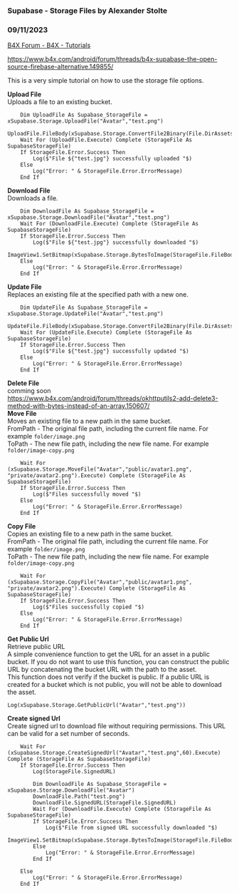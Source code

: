 ###  Supabase - Storage Files by Alexander Stolte
### 09/11/2023
[B4X Forum - B4X - Tutorials](https://www.b4x.com/android/forum/threads/151199/)

<https://www.b4x.com/android/forum/threads/b4x-supabase-the-open-source-firebase-alternative.149855/>  
  
This is a very simple tutorial on how to use the storage file options.  
  
**Upload File**  
Uploads a file to an existing bucket.  

```B4X
    Dim UploadFile As Supabase_StorageFile = xSupabase.Storage.UploadFile("Avatar","test.png")  
    UploadFile.FileBody(xSupabase.Storage.ConvertFile2Binary(File.DirAssets,"test.jpg"))  
    Wait For (UploadFile.Execute) Complete (StorageFile As SupabaseStorageFile)  
    If StorageFile.Error.Success Then  
        Log($"File ${"test.jpg"} successfully uploaded "$)  
    Else  
        Log("Error: " & StorageFile.Error.ErrorMessage)  
    End If
```

  
**Download File**  
Downloads a file.  

```B4X
    Dim DownloadFile As Supabase_StorageFile = xSupabase.Storage.DownloadFile("Avatar","test.png")  
    Wait For (DownloadFile.Execute) Complete (StorageFile As SupabaseStorageFile)  
    If StorageFile.Error.Success Then  
        Log($"File ${"test.jpg"} successfully downloaded "$)  
        ImageView1.SetBitmap(xSupabase.Storage.BytesToImage(StorageFile.FileBody))  
    Else  
        Log("Error: " & StorageFile.Error.ErrorMessage)  
    End If
```

  
**Update File**  
Replaces an existing file at the specified path with a new one.  

```B4X
    Dim UpdateFile As Supabase_StorageFile = xSupabase.Storage.UpdateFile("Avatar","test.png")  
    UpdateFile.FileBody(xSupabase.Storage.ConvertFile2Binary(File.DirAssets,"test2.jpg"))  
    Wait For (UpdateFile.Execute) Complete (StorageFile As SupabaseStorageFile)  
    If StorageFile.Error.Success Then  
        Log($"File ${"test.jpg"} successfully updated "$)  
    Else  
        Log("Error: " & StorageFile.Error.ErrorMessage)  
    End If
```

  
**Delete File**  
comming soon  
<https://www.b4x.com/android/forum/threads/okhttputils2-add-delete3-method-with-bytes-instead-of-an-array.150607/>  
**Move File**  
Moves an existing file to a new path in the same bucket.  
FromPath - The original file path, including the current file name. For example `folder/image.png`  
ToPath - The new file path, including the new file name. For example `folder/image-copy.png`  

```B4X
    Wait For (xSupabase.Storage.MoveFile("Avatar","public/avatar1.png", "private/avatar2.png").Execute) Complete (StorageFile As SupabaseStorageFile)  
    If StorageFile.Error.Success Then  
        Log($"Files successfully moved "$)  
    Else  
        Log("Error: " & StorageFile.Error.ErrorMessage)  
    End If
```

  
**Copy File**  
Copies an existing file to a new path in the same bucket.  
FromPath - The original file path, including the current file name. For example `folder/image.png`  
ToPath - The new file path, including the new file name. For example `folder/image-copy.png`  

```B4X
    Wait For (xSupabase.Storage.CopyFile("Avatar","public/avatar1.png", "private/avatar2.png").Execute) Complete (StorageFile As SupabaseStorageFile)  
    If StorageFile.Error.Success Then  
        Log($"Files successfully copied "$)  
    Else  
        Log("Error: " & StorageFile.Error.ErrorMessage)  
    End If
```

  
**Get Public Url**  
Retrieve public URL  
A simple convenience function to get the URL for an asset in a public bucket. If you do not want to use this function, you can construct the public URL by concatenating the bucket URL with the path to the asset.  
This function does not verify if the bucket is public. If a public URL is created for a bucket which is not public, you will not be able to download the asset.  

```B4X
Log(xSupabase.Storage.GetPublicUrl("Avatar","test.png"))
```

  
**Create signed Url**  
Create signed url to download file without requiring permissions. This URL can be valid for a set number of seconds.  

```B4X
    Wait For (xSupabase.Storage.CreateSignedUrl("Avatar","test.png",60).Execute) Complete (StorageFile As SupabaseStorageFile)  
    If StorageFile.Error.Success Then  
        Log(StorageFile.SignedURL)  
  
        Dim DownloadFile As Supabase_StorageFile = xSupabase.Storage.DownloadFile("Avatar")  
        DownloadFile.Path("test.png")  
        DownloadFile.SignedURL(StorageFile.SignedURL)  
        Wait For (DownloadFile.Execute) Complete (StorageFile As SupabaseStorageFile)  
        If StorageFile.Error.Success Then  
            Log($"File from signed URL successfully downloaded "$)  
            ImageView1.SetBitmap(xSupabase.Storage.BytesToImage(StorageFile.FileBody))  
        Else  
            Log("Error: " & StorageFile.Error.ErrorMessage)  
        End If  
  
    Else  
        Log("Error: " & StorageFile.Error.ErrorMessage)  
    End If
```
